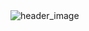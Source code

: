 <img src="https://user-images.githubusercontent.com/38916225/92092192-7207f900-edda-11ea-90cb-ab7773a4725e.png" alt="header_image">
